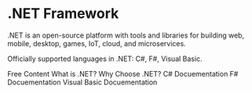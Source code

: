 # .NET Framework

.NET is an open-source platform with tools and libraries for building web, mobile, desktop, games, IoT, cloud, and microservices.

Officially supported languages in .NET: C#, F#, Visual Basic.


<ResourceGroupTitle>Free Content</ResourceGroupTitle>
<BadgeLink colorScheme='blue' badgeText='Official Docs' href='https://dotnet.microsoft.com/en-us/learn/dotnet/what-is-dotnet'>What is .NET?</BadgeLink>
<BadgeLink colorScheme='blue' badgeText='Official Docs' href='https://dotnet.microsoft.com/en-us/platform/why-choose-dotnet'>Why Choose .NET?</BadgeLink>
<BadgeLink colorScheme='blue' badgeText='Official Docs' href='https://learn.microsoft.com/en-us/dotnet/csharp/?WT.mc_id=dotnet-35129-website'>C# Docuementation</BadgeLink>
<BadgeLink colorScheme='blue' badgeText='Official Docs' href='https://learn.microsoft.com/en-us/dotnet/fsharp/?WT.mc_id=dotnet-35129-website'>F# Docuementation</BadgeLink>
<BadgeLink colorScheme='blue' badgeText='Official Docs' href='https://learn.microsoft.com/en-us/dotnet/visual-basic/?WT.mc_id=dotnet-35129-website'>Visual Basic Docuementation</BadgeLink>